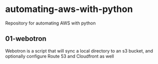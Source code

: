 # automating-aws-with-python

Repository for automating AWS with python

## 01-webotron

Webotron is a script that will sync a local directory to an s3 bucket, and optionally configure Route 53 and Cloudfront as well
